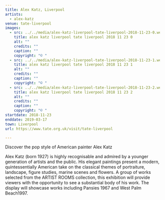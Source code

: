 ```yaml
---
title: Alex Katz, Liverpool
artists:
  - alex-katz
venue: tate-liverpool
images:
  - src: ../../media/alex-katz-liverpool-tate-liverpool-2018-11-23-0.webp
    title: alex katz liverpool tate liverpool 2018 11 23 0
    alt: ""
    credits: ""
    caption: ""
    copyright: "© "
  - src: ../../media/alex-katz-liverpool-tate-liverpool-2018-11-23-1.webp
    title: alex katz liverpool tate liverpool 2018 11 23 1
    alt: ""
    credits: ""
    caption: ""
    copyright: "© "
  - src: ../../media/alex-katz-liverpool-tate-liverpool-2018-11-23-2.webp
    title: alex katz liverpool tate liverpool 2018 11 23 2
    alt: ""
    credits: ""
    caption: ""
    copyright: "© "
startdate: 2018-11-23
enddate: 2019-03-17
town: Liverpool
url: https://www.tate.org.uk/visit/tate-liverpool

---
```


Discover the pop style of American painter Alex Katz

Alex Katz (born 1927) is highly recognisable and admired by a younger generation of artists and the public. His elegant paintings present a modern, quintessentially American take on the classical themes of portraiture, landscape, figure studies, marine scenes and flowers. A group of works selected from the ARTIST ROOMS collection, this exhibition will provide viewers with the opportunity to see a substantial body of his work. The display will showcase works including Pansies 1967 and West Palm Beach1997.